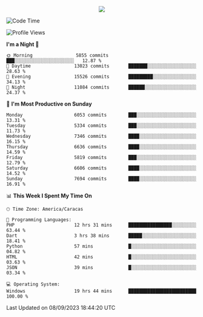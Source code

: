 <p align="center">
  <a href="http://www.github.com/thevacs">
    <img src="https://github-readme-streak-stats.herokuapp.com/?user=thevacs&stroke=ffffff&background=1c1917&ring=0891b2&fire=0891b2&currStreakNum=ffffff&currStreakLabel=0891b2&sideNums=ffffff&sideLabels=ffffff&dates=ffffff&hide_border=true" />
  </a>
</p>

<!--START_SECTION:waka-->
![Code Time](http://img.shields.io/badge/Code%20Time-1%2C673%20hrs%2028%20mins-blue)

![Profile Views](http://img.shields.io/badge/Profile%20Views-0-blue)

**I'm a Night 🦉** 

```text
🌞 Morning                5855 commits        ███░░░░░░░░░░░░░░░░░░░░░░   12.87 % 
🌆 Daytime                13023 commits       ███████░░░░░░░░░░░░░░░░░░   28.63 % 
🌃 Evening                15526 commits       █████████░░░░░░░░░░░░░░░░   34.13 % 
🌙 Night                  11084 commits       ██████░░░░░░░░░░░░░░░░░░░   24.37 % 
```
📅 **I'm Most Productive on Sunday** 

```text
Monday                   6053 commits        ███░░░░░░░░░░░░░░░░░░░░░░   13.31 % 
Tuesday                  5334 commits        ███░░░░░░░░░░░░░░░░░░░░░░   11.73 % 
Wednesday                7346 commits        ████░░░░░░░░░░░░░░░░░░░░░   16.15 % 
Thursday                 6636 commits        ████░░░░░░░░░░░░░░░░░░░░░   14.59 % 
Friday                   5819 commits        ███░░░░░░░░░░░░░░░░░░░░░░   12.79 % 
Saturday                 6606 commits        ████░░░░░░░░░░░░░░░░░░░░░   14.52 % 
Sunday                   7694 commits        ████░░░░░░░░░░░░░░░░░░░░░   16.91 % 
```


📊 **This Week I Spent My Time On** 

```text
🕑︎ Time Zone: America/Caracas

💬 Programming Languages: 
PHP                      12 hrs 31 mins      ████████████████░░░░░░░░░   63.44 % 
Dart                     3 hrs 38 mins       █████░░░░░░░░░░░░░░░░░░░░   18.41 % 
Python                   57 mins             █░░░░░░░░░░░░░░░░░░░░░░░░   04.82 % 
HTML                     42 mins             █░░░░░░░░░░░░░░░░░░░░░░░░   03.63 % 
JSON                     39 mins             █░░░░░░░░░░░░░░░░░░░░░░░░   03.34 % 

💻 Operating System: 
Windows                  19 hrs 44 mins      █████████████████████████   100.00 % 
```


 Last Updated on 08/09/2023 18:44:20 UTC
<!--END_SECTION:waka-->
